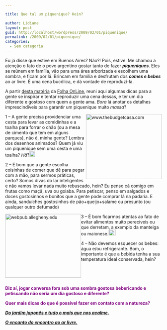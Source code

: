 ```yaml
---

title: Que tal um piquenique? Hein?

author: Lidiane
layout: post
guid: http://localhost/wordpress/2009/02/01/piquenique/
permalink: /2009/02/01/piquenique/
categories:
  - Sem categoria
---
```

[](http://www.trololodemulher.com.br/blog/wp-content/uploads/2009/02/picnic1.jpg)

Eu já disse que estive em Buenos Aires? Não?! Pois, estive. Me chamou a atenção o fato de o povo argentino gostar tanto de fazer **_piqueniques_**. Eles se reúnem em família, vão para uma área arborizada e escolhem uma sombra, e ficam por lá. Brincam em família e desfrutam dos **_comes e bebes_** ao ar livre. É uma cena bucólica, e dá vontade de reproduzí-la.

A partir <a href="http://www1.folha.uol.com.br/folha/comida/ult10005u490262.shtml" target="_blank">desta matéria</a> da <a href="http://www.folha.uol.com.br/" target="_blank">Folha OnLine</a>, reuni aqui algumas dicas para a gente se inspirar e tentar reproduzir uma cena dessas, e ter um dia diferente e gostoso com quem a gente ama. _Bora_ lá anotar os detalhes imprescindíveis para garantir um piquenique muito _massa_?

[<img style="display: inline; margin-left: 0; margin-right: 0; border-width: 0;" title="www.thebudgetcasa.com" src="http://www.trololodemulher.com.br/blog/wp-content/uploads/2009/02/picnic-basket-thumb.jpg" border="0" alt="www.thebudgetcasa.com" width="244" height="209" align="right" />](http://www.trololodemulher.com.br/blog/wp-content/uploads/2009/02/picnic-basket.jpg) 1 &#8211; A gente precisa providenciar uma cesta para levar as comidinhas e a toalha para forrar o chão (ou a mesa de cimento que tem em alguns parques), não é, minha gente? Lembra dos desenhos animados? Quem já viu um piquenique sem uma cesta e uma toalha? _Hã_?[<img style="display: inline;" title="clip_image001" src="http://www.trololodemulher.com.br/blog/wp-content/uploads/2009/02/clip-image001-thumb1.gif" alt="clip_image001" width="18" height="18" />](http://www.trololodemulher.com.br/blog/wp-content/uploads/2009/02/clip-image0011.gif)

2 – É bom que a gente escolha coisinhas de comer que dê para pegar com a mão, para sermos práticas, certo? Somos divas do lar inteligentes e não vamos levar nada muito rebuscado, hein? Eu penso cá comigo em frutas como maçã, uva ou goiaba. Para petiscar, penso em salgados e doces gostosinhos e bonitos que a gente pode comprar lá na padaria. E ainda, sanduíches gostosinhos de pão+queijo+salame ou presunto (ou qualquer outro defumado)

[<img style="display: inline; margin-left: 0; margin-right: 0; border-width: 0;" title="webpub.allegheny.edu" src="http://www.trololodemulher.com.br/blog/wp-content/uploads/2009/02/picnic2008-thumb.gif" border="0" alt="webpub.allegheny.edu" width="244" height="205" align="left" />](http://www.trololodemulher.com.br/blog/wp-content/uploads/2009/02/picnic2008.gif)

3 – É bom ficarmos atentas ao fato de evitar alimentos muito perecíveis ou que derretam, a exemplo da manteiga ou maionese.[<img style="display: inline;" title="clip_image001[4]" src="http://www.trololodemulher.com.br/blog/wp-content/uploads/2009/02/clip-image0014-thumb1.gif" alt="clip_image001[4]" width="23" height="18" />](http://www.trololodemulher.com.br/blog/wp-content/uploads/2009/02/clip-image00141.gif)

4 – Não devemos esquecer os bebes: água e/ou refrigerante. Bom, o importante é que a bebida tenha a sua temperatura ideal conservada, hein?

**<span style="color: #800080;"> </span>**

**<span style="color: #800080;"> </span>**

**<span style="color: #800080;">Diz aí, jogar conversa fora sob uma sombra gostosa bebericando e petiscando não seria um dia gostoso e diferente?</span>**

**<span style="color: #800080;">Quer mais dicas do que é possível fazer em contato com a natureza?</span>**

**<span style="color: #800080;"><em><a href="http://www.trololodemulher.com.br/2009/05/22/do-jardim-japons-e-tudo-o-mais-que-nos-acalme/" target="_self">Do jardim japonês e tudo o mais que nos acalme.</a></em></span>**

**<span style="color: #800080;"><em><a href="http://www.trololodemulher.com.br/2009/04/06/o-encanto-do-encontro-ao-ar-livre/" target="_self">O encanto do encontro ao ar livre.</a></em></span>**